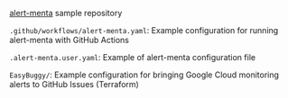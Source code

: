 [alert-menta](https://github.com/3-shake/alert-menta) sample repository

  `.github/workflows/alert-menta.yaml`:
  Example configuration for running alert-menta with GitHub Actions
  
  `.alert-menta.user.yaml`:
  Example of alert-menta configuration file
  
  `EasyBuggy/`:
  Example configuration for bringing Google Cloud monitoring alerts to GitHub Issues (Terraform)

